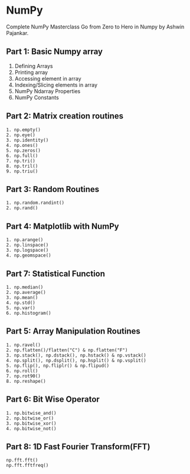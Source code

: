 # NumPy 
Complete NumPy Masterclass Go from Zero to Hero in Numpy by Ashwin Pajankar.

## Part 1: Basic Numpy array
1. Defining Arrays
2. Printing array
3. Accessing element in array
4. Indexing/Slicing elements in array
5. NumPy Ndarray Properties
6. NumPy Constants


## Part 2: Matrix creation routines
```
1. np.empty()
2. np.eye()
3. np.identity()
4. np.ones()
5. np.zeros()
6. np.full()
7. np.tri()
8. np.tril()
9. np.triu()
```

## Part 3: Random Routines
```
1. np.random.randint()
2. np.rand()
```


## Part 4: Matplotlib with NumPy
```
1. np.arange()
2. np.linspace()
3. np.logspace()
4. np.geomspace()
```


## Part 7: Statistical Function
```
1. np.median()
2. np.average()
3. np.mean()
4. np.std()
5. np.var()
6. np.histogram()
```

## Part 5: Array Manipulation Routines
```
1. np.ravel()
2. np.flatten()/flatten("C") & np.flatten("F")
3. np.stack(), np.dstack(), np.hstack() & np.vstack()
4. np.split(), np.dsplit(), np.hsplit() & np.vsplit()
5. np.flip(), np.fliplr() & np.flipud()
6. np.roll()
7. np.rot90()
8. np.reshape()
```


## Part 6: Bit Wise Operator
```
1. np.bitwise_and()
2. np.bitwise_or()
3. np.bitwise_xor()
4. np.bitwise_not()
```


## Part 8: 1D Fast Fourier Transform(FFT)
```
np.fft.fft()
np.fft.fftfreq()
```

